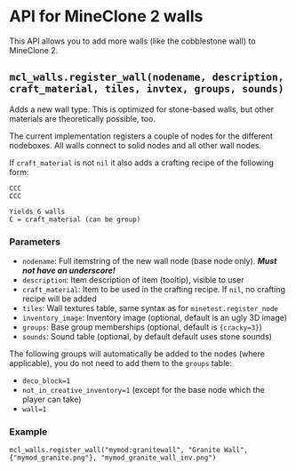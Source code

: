 # API for MineClone 2 walls

This API allows you to add more walls (like the cobblestone wall) to MineClone 2.

## `mcl_walls.register_wall(nodename, description, craft_material, tiles, invtex, groups, sounds)`

Adds a new wall type. This is optimized for stone-based walls, but other materials are theoretically possible, too.

The current implementation registers a couple of nodes for the different nodeboxes.
All walls connect to solid nodes and all other wall nodes.

If `craft_material` is not `nil` it also adds a crafting recipe of the following form:

    CCC
    CCC
    
    Yields 6 walls
    C = craft_material (can be group)

### Parameters
* `nodename`: Full itemstring of the new wall node (base node only). ***Must not have an underscore!***
* `description`: Item description of item (tooltip), visible to user
* `craft_material`: Item to be used in the crafting recipe. If `nil`, no crafting recipe will be added
* `tiles`: Wall textures table, same syntax as for `minetest.register_node`
* `inventory_image`: Inventory image (optional, default is an ugly 3D image)
* `groups`: Base group memberships (optional, default is `{cracky=3}`)
* `sounds`: Sound table (optional, by default default uses stone sounds)

The following groups will automatically be added to the nodes (where applicable), you do not need to add them
to the `groups` table:

* `deco_block=1`
* `not_in_creative_inventory=1` (except for the base node which the player can take)
* `wall=1`

### Example

    mcl_walls.register_wall("mymod:granitewall", "Granite Wall", {"mymod_granite.png"}, "mymod_granite_wall_inv.png")
